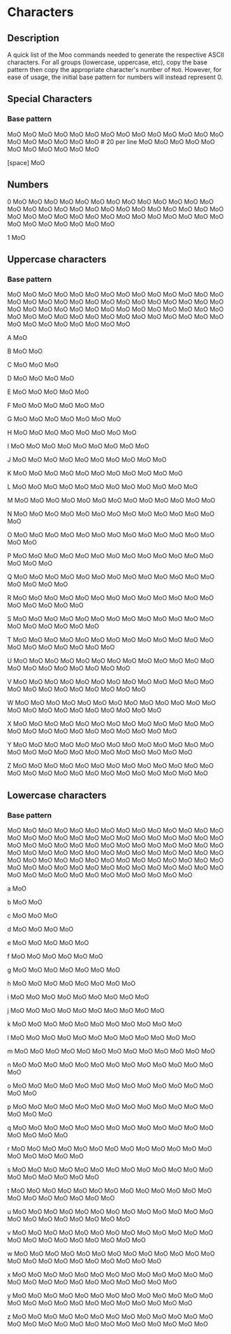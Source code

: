 # Characters

## Description

A quick list of the Moo commands needed to generate the respective ASCII characters. For all groups (lowercase, uppercase, etc), copy the base pattern then copy the appropriate character's number of `MoO`. However, for ease of usage, the initial base pattern for numbers will instead represent 0.

## Special Characters

### Base pattern

MoO MoO MoO MoO MoO MoO MoO MoO MoO MoO MoO MoO MoO MoO MoO MoO MoO MoO MoO MoO  # 20 per line
MoO MoO MoO MoO MoO MoO MoO MoO MoO MoO MoO

[space]
MoO

## Numbers

0
MoO MoO MoO MoO MoO MoO MoO MoO MoO MoO MoO MoO MoO MoO MoO MoO MoO MoO MoO MoO
MoO MoO MoO MoO MoO MoO MoO MoO MoO MoO MoO MoO MoO MoO MoO MoO MoO MoO MoO MoO
MoO MoO MoO MoO MoO MoO MoO MoO

1
MoO

## Uppercase characters

### Base pattern

MoO MoO MoO MoO MoO MoO MoO MoO MoO MoO MoO MoO MoO MoO MoO MoO MoO MoO MoO MoO
MoO MoO MoO MoO MoO MoO MoO MoO MoO MoO MoO MoO MoO MoO MoO MoO MoO MoO MoO MoO
MoO MoO MoO MoO MoO MoO MoO MoO MoO MoO MoO MoO MoO MoO MoO MoO MoO MoO MoO MoO
MoO MoO MoO MoO

A
MoO

B
MoO MoO

C
MoO MoO MoO

D
MoO MoO MoO MoO

E
MoO MoO MoO MoO MoO

F
MoO MoO MoO MoO MoO MoO

G
MoO MoO MoO MoO MoO MoO MoO

H
MoO MoO MoO MoO MoO MoO MoO MoO

I
MoO MoO MoO MoO MoO MoO MoO MoO MoO

J
MoO MoO MoO MoO MoO MoO MoO MoO MoO MoO

K
MoO MoO MoO MoO MoO MoO MoO MoO MoO MoO MoO

L
MoO MoO MoO MoO MoO MoO MoO MoO MoO MoO MoO MoO

M
MoO MoO MoO MoO MoO MoO MoO MoO MoO MoO MoO MoO MoO

N
MoO MoO MoO MoO MoO MoO MoO MoO MoO MoO MoO MoO MoO MoO

O
MoO MoO MoO MoO MoO MoO MoO MoO MoO MoO MoO MoO MoO MoO MoO

P
MoO MoO MoO MoO MoO MoO MoO MoO MoO MoO MoO MoO MoO MoO MoO MoO

Q
MoO MoO MoO MoO MoO MoO MoO MoO MoO MoO MoO MoO MoO MoO MoO MoO MoO

R
MoO MoO MoO MoO MoO MoO MoO MoO MoO MoO MoO MoO MoO MoO MoO MoO MoO MoO

S
MoO MoO MoO MoO MoO MoO MoO MoO MoO MoO MoO MoO MoO MoO MoO MoO MoO MoO MoO

T
MoO MoO MoO MoO MoO MoO MoO MoO MoO MoO MoO MoO MoO MoO MoO MoO MoO MoO MoO MoO

U
MoO MoO MoO MoO MoO MoO MoO MoO MoO MoO MoO MoO MoO MoO MoO MoO MoO MoO MoO MoO MoO

V
MoO MoO MoO MoO MoO MoO MoO MoO MoO MoO MoO MoO MoO MoO MoO MoO MoO MoO MoO MoO MoO MoO

W
MoO MoO MoO MoO MoO MoO MoO MoO MoO MoO MoO MoO MoO MoO MoO MoO MoO MoO MoO MoO MoO MoO MoO

X
MoO MoO MoO MoO MoO MoO MoO MoO MoO MoO MoO MoO MoO MoO MoO MoO MoO MoO MoO MoO MoO MoO MoO MoO

Y
MoO MoO MoO MoO MoO MoO MoO MoO MoO MoO MoO MoO MoO MoO MoO MoO MoO MoO MoO MoO MoO MoO MoO MoO MoO

Z
MoO MoO MoO MoO MoO MoO MoO MoO MoO MoO MoO MoO MoO MoO MoO MoO MoO MoO MoO MoO MoO MoO MoO MoO MoO MoO

## Lowercase characters

### Base pattern

MoO MoO MoO MoO MoO MoO MoO MoO MoO MoO MoO MoO MoO MoO MoO MoO MoO MoO MoO MoO
MoO MoO MoO MoO MoO MoO MoO MoO MoO MoO MoO MoO MoO MoO MoO MoO MoO MoO MoO MoO
MoO MoO MoO MoO MoO MoO MoO MoO MoO MoO MoO MoO MoO MoO MoO MoO MoO MoO MoO MoO
MoO MoO MoO MoO MoO MoO MoO MoO MoO MoO MoO MoO MoO MoO MoO MoO MoO MoO MoO MoO
MoO MoO MoO MoO MoO MoO MoO MoO MoO MoO MoO MoO MoO MoO MoO MoO

a
MoO

b
MoO MoO

c
MoO MoO MoO

d
MoO MoO MoO MoO

e
MoO MoO MoO MoO MoO

f
MoO MoO MoO MoO MoO MoO

g
MoO MoO MoO MoO MoO MoO MoO

h
MoO MoO MoO MoO MoO MoO MoO MoO

i
MoO MoO MoO MoO MoO MoO MoO MoO MoO

j
MoO MoO MoO MoO MoO MoO MoO MoO MoO MoO

k
MoO MoO MoO MoO MoO MoO MoO MoO MoO MoO MoO

l
MoO MoO MoO MoO MoO MoO MoO MoO MoO MoO MoO MoO

m
MoO MoO MoO MoO MoO MoO MoO MoO MoO MoO MoO MoO MoO

n
MoO MoO MoO MoO MoO MoO MoO MoO MoO MoO MoO MoO MoO MoO

o
MoO MoO MoO MoO MoO MoO MoO MoO MoO MoO MoO MoO MoO MoO MoO

p
MoO MoO MoO MoO MoO MoO MoO MoO MoO MoO MoO MoO MoO MoO MoO MoO

q
MoO MoO MoO MoO MoO MoO MoO MoO MoO MoO MoO MoO MoO MoO MoO MoO MoO

r
MoO MoO MoO MoO MoO MoO MoO MoO MoO MoO MoO MoO MoO MoO MoO MoO MoO MoO

s
MoO MoO MoO MoO MoO MoO MoO MoO MoO MoO MoO MoO MoO MoO MoO MoO MoO MoO MoO

t
MoO MoO MoO MoO MoO MoO MoO MoO MoO MoO MoO MoO MoO MoO MoO MoO MoO MoO MoO MoO

u
MoO MoO MoO MoO MoO MoO MoO MoO MoO MoO MoO MoO MoO MoO MoO MoO MoO MoO MoO MoO MoO

v
MoO MoO MoO MoO MoO MoO MoO MoO MoO MoO MoO MoO MoO MoO MoO MoO MoO MoO MoO MoO MoO MoO

w
MoO MoO MoO MoO MoO MoO MoO MoO MoO MoO MoO MoO MoO MoO MoO MoO MoO MoO MoO MoO MoO MoO MoO

x
MoO MoO MoO MoO MoO MoO MoO MoO MoO MoO MoO MoO MoO MoO MoO MoO MoO MoO MoO MoO MoO MoO MoO MoO

y
MoO MoO MoO MoO MoO MoO MoO MoO MoO MoO MoO MoO MoO MoO MoO MoO MoO MoO MoO MoO MoO MoO MoO MoO MoO

z
MoO MoO MoO MoO MoO MoO MoO MoO MoO MoO MoO MoO MoO MoO MoO MoO MoO MoO MoO MoO MoO MoO MoO MoO MoO MoO
